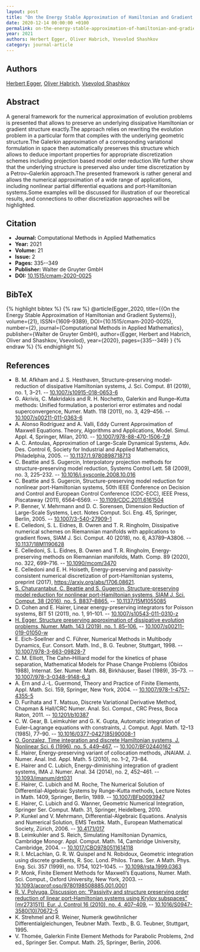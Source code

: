 ```yaml
---
layout: post
title: "On the Energy Stable Approximation of Hamiltonian and Gradient Systems"
date: 2020-12-14 00:00:00 +0100
permalink: on-the-energy-stable-approximation-of-hamiltonian-and-gradient-systems
year: 2021
authors: Herbert Egger, Oliver Habrich, Vsevolod Shashkov
category: journal-article
---
```

 
## Authors
[Herbert Egger](authors/herbert-egger), [Oliver Habrich](authors/oliver-habrich), [Vsevolod Shashkov](authors/vsevolod-shashkov)
 
## Abstract
A general framework for the numerical approximation of evolution problems is presented that allows to preserve an underlying dissipative Hamiltonian or gradient structure exactly.The approach relies on rewriting the evolution problem in a particular form that complies with the underlying geometric structure.The Galerkin approximation of a corresponding variational formulation in space then automatically preserves this structure which allows to deduce important properties for appropriate discretization schemes including projection based model order reduction.We further show that the underlying structure is preserved also under time discretization by a Petrov–Galerkin approach.The presented framework is rather general and allows the numerical approximation of a wide range of applications, including nonlinear partial differential equations and port-Hamiltonian systems.Some examples will be discussed for illustration of our theoretical results, and connections to other discretization approaches will be highlighted.
 
## Citation
- **Journal:** Computational Methods in Applied Mathematics
- **Year:** 2021
- **Volume:** 21
- **Issue:** 2
- **Pages:** 335--349
- **Publisher:** Walter de Gruyter GmbH
- **DOI:** [10.1515/cmam-2020-0025](https://doi.org/10.1515/cmam-2020-0025)
 
## BibTeX
{% highlight bibtex %}
{% raw %}
@article{Egger_2020,
  title={{On the Energy Stable Approximation of Hamiltonian and Gradient Systems}},
  volume={21},
  ISSN={1609-9389},
  DOI={10.1515/cmam-2020-0025},
  number={2},
  journal={Computational Methods in Applied Mathematics},
  publisher={Walter de Gruyter GmbH},
  author={Egger, Herbert and Habrich, Oliver and Shashkov, Vsevolod},
  year={2020},
  pages={335--349}
}
{% endraw %}
{% endhighlight %}
 
## References
- B. M. Afkham and J. S. Hesthaven,
Structure-preserving model-reduction of dissipative Hamiltonian systems,
J. Sci. Comput. 81 (2019), no. 1, 3–21. -- [10.1007/s10915-018-0653-6](https://doi.org/10.1007/s10915-018-0653-6)
- G. Akrivis, C. Makridakis and R. H. Nochetto,
Galerkin and Runge–Kutta methods: Unified formulation, a posteriori error estimates and nodal superconvergence,
Numer. Math. 118 (2011), no. 3, 429–456. -- [10.1007/s00211-011-0363-6](https://doi.org/10.1007/s00211-011-0363-6)
- A. Alonso Rodríguez and A. Valli,
Eddy Current Approximation of Maxwell Equations. Theory, Algorithms and Applications,
Model. Simul. Appl. 4,
Springer, Milan, 2010. -- [10.1007/978-88-470-1506-7_9](https://doi.org/10.1007/978-88-470-1506-7_9)
- A. C. Antoulas,
Approximation of Large-Scale Dynamical Systems,
Adv. Des. Control 6,
Society for Industrial and Applied Mathematics, Philadelphia, 2005. -- [10.1137/1.9780898718713](https://doi.org/10.1137/1.9780898718713)
- C. Beattie and S. Gugercin,
Interpolatory projection methods for structure-preserving model reduction,
Systems Control Lett. 58 (2009), no. 3, 225–232. -- [10.1016/j.sysconle.2008.10.016](https://doi.org/10.1016/j.sysconle.2008.10.016)
- C. Beattie and S. Gugercin,
Structure-preserving model reduction for nonlinear port-Hamiltonian systems,
50th IEEE Conference on Decision and Control and European Control Conference (CDC-ECC),
IEEE Press, Piscataway (2011), 6564–6569. -- [10.1109/CDC.2011.6161504](https://doi.org/10.1109/CDC.2011.6161504)
- P. Benner, V. Mehrmann and D. C. Sorensen,
Dimension Reduction of Large-Scale Systems,
Lect. Notes Comput. Sci. Eng. 45,
Springer, Berlin, 2005. -- [10.1007/3-540-27909-1](https://doi.org/10.1007/3-540-27909-1)
- E. Celledoni, S. L. Eidnes, B. Owren and T. R. Ringholm,
Dissipative numerical schemes on Riemannian manifolds with applications to gradient flows,
SIAM J. Sci. Comput. 40 (2018), no. 6, A3789–A3806. -- [10.1137/18M1190628](https://doi.org/10.1137/18M1190628)
- E. Celledoni, S. L. Eidnes, B. Owren and T. R. Ringholm,
Energy-preserving methods on Riemannian manifolds,
Math. Comp. 89 (2020), no. 322, 699–716. -- [10.1090/mcom/3470](https://doi.org/10.1090/mcom/3470)
- E. Celledoni and E. H. Hoiseth,
Energy-preserving and passivity-consistent numerical discretization of port-Hamiltonian systems,
preprint (2017), https://arxiv.org/abs/1706.08621.
- [S. Chaturantabut, C. Beattie and S. Gugercin,
Structure-preserving model reduction for nonlinear port-Hamiltonian systems,
SIAM J. Sci. Comput. 38 (2016), no. 5, B837–B865.](structure-preserving-model-reduction-for-nonlinear-port-hamiltonian-systems) -- [10.1137/15M1055085](https://doi.org/10.1137/15M1055085)
- D. Cohen and E. Hairer,
Linear energy-preserving integrators for Poisson systems,
BIT 51 (2011), no. 1, 91–101. -- [10.1007/s10543-011-0310-z](https://doi.org/10.1007/s10543-011-0310-z)
- [H. Egger,
Structure preserving approximation of dissipative evolution problems,
Numer. Math. 143 (2019), no. 1, 85–106.](structure-preserving-approximation-of-dissipative-evolution-problems) -- [10.1007/s00211-019-01050-w](https://doi.org/10.1007/s00211-019-01050-w)
- E. Eich-Soellner and C. Führer,
Numerical Methods in Multibody Dynamics,
Eur. Consort. Math. Ind.,
B. G. Teubner, Stuttgart, 1998. -- [10.1007/978-3-663-09828-7](https://doi.org/10.1007/978-3-663-09828-7)
- C. M. Elliott,
The Cahn–Hilliard model for the kinetics of phase separation,
Mathematical Models for Phase Change Problems (Óbidos 1988),
Internat. Ser. Numer. Math. 88,
Birkhäuser, Basel (1989), 35–73. -- [10.1007/978-3-0348-9148-6_3](https://doi.org/10.1007/978-3-0348-9148-6_3)
- A. Ern and J.-L. Guermond,
Theory and Practice of Finite Elements,
Appl. Math. Sci. 159,
Springer, New York, 2004. -- [10.1007/978-1-4757-4355-5](https://doi.org/10.1007/978-1-4757-4355-5)
- D. Furihata and T. Matsuo,
Discrete Variational Derivative Method,
Chapman & Hall/CRC Numer. Anal. Sci. Comput.,
CRC Press, Boca Raton, 2011. -- [10.1201/b10387](https://doi.org/10.1201/b10387)
- C. W. Gear, B. Leimkuhler and G. K. Gupta,
Automatic integration of Euler–Lagrange equations with constraints,
J. Comput. Appl. Math. 12–13 (1985), 77–90. -- [10.1016/0377-0427(85)90008-1](https://doi.org/10.1016/0377-0427(85)90008-1)
- [O. Gonzalez,
Time integration and discrete Hamiltonian systems,
J. Nonlinear Sci. 6 (1996), no. 5, 449–467.](time-integration-and-discrete-hamiltonian-systems) -- [10.1007/BF02440162](https://doi.org/10.1007/BF02440162)
- E. Hairer,
Energy-preserving variant of collocation methods,
JNAIAM. J. Numer. Anal. Ind. Appl. Math. 5 (2010), no. 1–2, 73–84.
- E. Hairer and C. Lubich,
Energy-diminishing integration of gradient systems,
IMA J. Numer. Anal. 34 (2014), no. 2, 452–461. -- [10.1093/imanum/drt031](https://doi.org/10.1093/imanum/drt031)
- E. Hairer, C. Lubich and M. Roche,
The Numerical Solution of Differential-Algebraic Systems by Runge–Kutta methods,
Lecture Notes in Math. 1409,
Springer, Berlin, 1989. -- [10.1007/BFb0093947](https://doi.org/10.1007/BFb0093947)
- E. Hairer, C. Lubich and G. Wanner,
Geometric Numerical Integration,
Springer Ser. Comput. Math. 31,
Springer, Heidelberg, 2010.
- P. Kunkel and V. Mehrmann,
Differential-Algebraic Equations. Analysis and Numerical Solution,
EMS Textbk. Math.,
European Mathematical Society, Zürich, 2006. -- [10.4171/017](https://doi.org/10.4171/017)
- B. Leimkuhler and S. Reich,
Simulating Hamiltonian Dynamics,
Cambridge Monogr. Appl. Comput. Math. 14,
Cambridge University, Cambridge, 2004. -- [10.1017/CBO9780511614118](https://doi.org/10.1017/CBO9780511614118)
- R. I. McLachlan, G. R. W. Quispel and N. Robidoux,
Geometric integration using discrete gradients,
R. Soc. Lond. Philos. Trans. Ser. A Math. Phys. Eng. Sci. 357 (1999), no. 1754, 1021–1045. -- [10.1098/rsta.1999.0363](https://doi.org/10.1098/rsta.1999.0363)
- P. Monk,
Finite Element Methods for Maxwell’s Equations,
Numer. Math. Sci. Comput.,
Oxford University, New York, 2003. -- [10.1093/acprof:oso/9780198508885.001.0001](https://doi.org/10.1093/acprof:oso/9780198508885.001.0001)
- [R. V. Polyuga,
Discussion on: “Passivity and structure preserving order reduction of linear port-Hamiltonian systems using Krylov subspaces” [mr2731511],
Eur. J. Control 16 (2010), no. 4, 407–409.](discussion-on-passivity-and-structure-preserving-order-reduction-of-linear-port-hamiltonian-systems-using-krylov-subspaces) -- [10.1016/S0947-3580(10)70672-5](https://doi.org/10.1016/S0947-3580(10)70672-5)
- K. Strehmel and R. Weiner,
Numerik gewöhnlicher Differentialgleichungen,
Teubner Math. Textb.,
B. G. Teubner, Stuttgart, 1995.
- V. Thomée,
Galerkin Finite Element Methods for Parabolic Problems, 2nd ed.,
Springer Ser. Comput. Math. 25,
Springer, Berlin, 2006.

